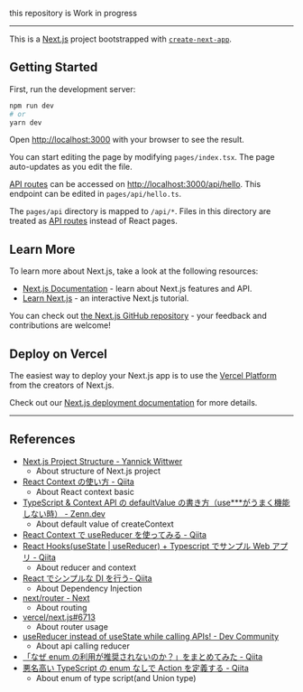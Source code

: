 this repository is Work in progress

---

This is a [Next.js](https://nextjs.org/) project bootstrapped with [`create-next-app`](https://github.com/vercel/next.js/tree/canary/packages/create-next-app).

## Getting Started

First, run the development server:

```bash
npm run dev
# or
yarn dev
```

Open [http://localhost:3000](http://localhost:3000) with your browser to see the result.

You can start editing the page by modifying `pages/index.tsx`. The page auto-updates as you edit the file.

[API routes](https://nextjs.org/docs/api-routes/introduction) can be accessed on [http://localhost:3000/api/hello](http://localhost:3000/api/hello). This endpoint can be edited in `pages/api/hello.ts`.

The `pages/api` directory is mapped to `/api/*`. Files in this directory are treated as [API routes](https://nextjs.org/docs/api-routes/introduction) instead of React pages.

## Learn More

To learn more about Next.js, take a look at the following resources:

- [Next.js Documentation](https://nextjs.org/docs) - learn about Next.js features and API.
- [Learn Next.js](https://nextjs.org/learn) - an interactive Next.js tutorial.

You can check out [the Next.js GitHub repository](https://github.com/vercel/next.js/) - your feedback and contributions are welcome!

## Deploy on Vercel

The easiest way to deploy your Next.js app is to use the [Vercel Platform](https://vercel.com/new?utm_medium=default-template&filter=next.js&utm_source=create-next-app&utm_campaign=create-next-app-readme) from the creators of Next.js.

Check out our [Next.js deployment documentation](https://nextjs.org/docs/deployment) for more details.

---

## References

- [Next.js Project Structure - Yannick Wittwer](https://wityan.medium.com/next-js-project-structure-1531610bed71)
  - About structure of Next.js project
- [React Context の使い方 - Qiita](https://qiita.com/ryokkkke/items/dc25111fcf52ea579d58)
  - About React context basic
- [TypeScript & Context API の defaultValue の書き方（use\*\*\*がうまく機能しない時） - Zenn.dev](https://zenn.dev/hiro4hiro4/articles/a19d1f5c9b6eab)
  - About default value of createContext
- [React Context で useReducer を使ってみる - Qiita](https://qiita.com/Arata0608/items/559cbd4d995969110ead)
- [React Hooks(useState | useReducer) + Typescript でサンプル Web アプリ - Qiita](https://qiita.com/makishy/items/bb014073d6e494b1b35f)
  - About reducer and context
- [React でシンプルな DI を行う- Qiita](https://qiita.com/mozisan/items/0a0afb79ea8d4cfeb386)
  - About Dependency Injection
- [next/router - Next](https://nextjs.org/docs/api-reference/next/router)
  - About routing
- [vercel/next.js#6713](https://github.com/vercel/next.js/issues/6713)
  - About router usage
- [useReducer instead of useState while calling APIs! - Dev Community](https://dev.to/ms_yogii/usereducer-instead-of-usestate-while-calling-apis-3e1l)
  - About api calling reducer
- [「なぜ enum の利用が推奨されないのか？」をまとめてみた - Qiita](https://qiita.com/saba_can00/items/696baa5337eb10c37342)
- [悪名高い TypeScript の enum なしで Action を定義する - Qiita](https://qiita.com/hannnmm/items/0fcd00fca700f660fefc)
  - About enum of type script(and Union type)
